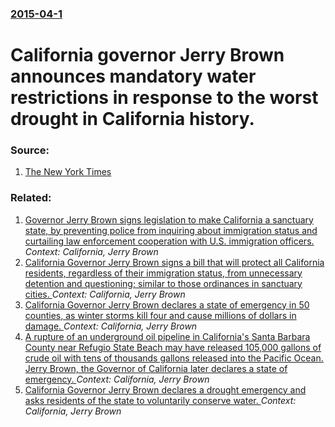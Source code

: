### [2015-04-1](/news/2015/04/1/index.md)

# California governor Jerry Brown announces mandatory water restrictions in response to the worst drought in California history. 




### Source:

1. [The New York Times](http://www.nytimes.com/2015/04/02/us/california-imposes-first-ever-water-restrictions-to-deal-with-drought.html?_r=0)

### Related:

1. [Governor Jerry Brown signs legislation to make California a sanctuary state, by preventing police from inquiring about immigration status and curtailing law enforcement cooperation with U.S. immigration officers. ](/news/2017/10/5/governor-jerry-brown-signs-legislation-to-make-california-a-sanctuary-state-by-preventing-police-from-inquiring-about-immigration-status-an.md) _Context: California, Jerry Brown_
2. [California Governor Jerry Brown signs a bill that will protect all California residents, regardless of their immigration status, from unnecessary detention and questioning; similar to those ordinances in sanctuary cities. ](/news/2017/09/12/california-governor-jerry-brown-signs-a-bill-that-will-protect-all-california-residents-regardless-of-their-immigration-status-from-unnece.md) _Context: California, Jerry Brown_
3. [California Governor Jerry Brown declares a state of emergency in 50 counties, as winter storms kill four and cause millions of dollars in damage. ](/news/2017/01/24/california-governor-jerry-brown-declares-a-state-of-emergency-in-50-counties-as-winter-storms-kill-four-and-cause-millions-of-dollars-in-da.md) _Context: California, Jerry Brown_
4. [A rupture of an underground oil pipeline in California's Santa Barbara County near Refugio State Beach may have released 105,000 gallons of crude oil with tens of thousands gallons released into the Pacific Ocean. Jerry Brown, the Governor of California later declares a state of emergency. ](/news/2015/05/20/a-rupture-of-an-underground-oil-pipeline-in-california-s-santa-barbara-county-near-refugio-state-beach-may-have-released-105-000-gallons-of.md) _Context: California, Jerry Brown_
5. [California Governor Jerry Brown declares a drought emergency and asks residents of the state to voluntarily conserve water. ](/news/2014/01/17/california-governor-jerry-brown-declares-a-drought-emergency-and-asks-residents-of-the-state-to-voluntarily-conserve-water.md) _Context: California, Jerry Brown_
